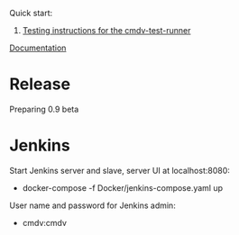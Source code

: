 
Quick start:

1. [Testing instructions for the cmdv-test-runner](Tests/SOP-Create-test-environment-for-self-tests.md)

[Documentation](https://github.com/E3SM-Project/CMDV-testing/wiki) 

# Release

Preparing 0.9 beta

# Jenkins

Start Jenkins server and slave, server UI at localhost:8080:

- docker-compose -f Docker/jenkins-compose.yaml up

User name and password for Jenkins admin:
- cmdv:cmdv


